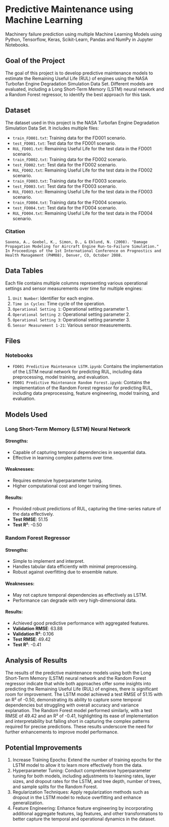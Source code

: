 # Predictive Maintenance using Machine Learning
Machinery failure prediction using multiple Machine Learning Models using Python, Tensorflow, Keras, Scikit-Learn, Pandas and NumPy in Jupyter Notebooks.

## Goal of the Project
The goal of this project is to develop predictive maintenance models to estimate the Remaining Useful Life (RUL) of engines using the NASA Turbofan Engine Degradation Simulation Data Set. Different models are evaluated, including a Long Short-Term Memory (LSTM) neural network and a Random Forest regressor, to identify the best approach for this task.

## Dataset
The dataset used in this project is the NASA Turbofan Engine Degradation Simulation Data Set. It includes multiple files:

- `train_FD001.txt`: Training data for the FD001 scenario.
- `test_FD001.txt`: Test data for the FD001 scenario.
- `RUL_FD001.txt`: Remaining Useful Life for the test data in the FD001 scenario.
- `train_FD002.txt`: Training data for the FD002 scenario.
- `test_FD002.txt`: Test data for the FD002 scenario.
- `RUL_FD002.txt`: Remaining Useful Life for the test data in the FD002 scenario.
- `train_FD003.txt`: Training data for the FD003 scenario.
- `test_FD003.txt`: Test data for the FD003 scenario.
- `RUL_FD003.txt`: Remaining Useful Life for the test data in the FD003 scenario.
- `train_FD004.txt`: Training data for the FD004 scenario.
- `test_FD004.txt`: Test data for the FD004 scenario.
- `RUL_FD004.txt`: Remaining Useful Life for the test data in the FD004 scenario.

### Citation
`Saxena, A., Goebel, K., Simon, D., & Eklund, N. (2008). "Damage Propagation Modeling for Aircraft Engine Run-to-Failure Simulation." In Proceedings of the 1st International Conference on Prognostics and Health Management (PHM08), Denver, CO, October 2008.`

## Data Tables
Each file contains multiple columns representing various operational settings and sensor measurements over time for multiple engines:

1. `Unit Number`: Identifier for each engine.
2. `Time in Cycles`: Time cycle of the operation.
2. `Operational Setting 1`: Operational setting parameter 1.
4. `Operational Setting 2`: Operational setting parameter 2.
5. `Operational Setting 3`: Operational setting parameter 3.
6. `Sensor Measurement 1-21`: Various sensor measurements.

## Files
### Notebooks
- `FD001 Predictive Maintenance LSTM.ipynb`: Contains the implementation of the LSTM neural network for predicting RUL, including data preprocessing, model training, and evaluation.
- `FD001 Predictive Maintenance Random Forest.ipynb`: Contains the implementation of the Random Forest regressor for predicting RUL, including data preprocessing, feature engineering, model training, and evaluation.

## Models Used
### Long Short-Term Memory (LSTM) Neural Network
#### Strengths:
- Capable of capturing temporal dependencies in sequential data.
- Effective in learning complex patterns over time.
#### Weaknesses:
- Requires extensive hyperparameter tuning.
- Higher computational cost and longer training times.
#### Results:
- Provided robust predictions of RUL, capturing the time-series nature of the data effectively.
- **Test RMSE**: 51.15
- **Test R²**: -0.50

### Random Forest Regressor
#### Strengths:
- Simple to implement and interpret.
- Handles tabular data efficiently with minimal preprocessing.
- Robust against overfitting due to ensemble nature.
#### Weaknesses:
- May not capture temporal dependencies as effectively as LSTM.
- Performance can degrade with very high-dimensional data.
#### Results:
- Achieved good predictive performance with aggregated features.
- **Validation RMSE**: 63.88
- **Validation R²**: 0.106
- **Test RMSE**: 49.42
- **Test R²**: -0.41

## Analysis of Results
The results of the predictive maintenance models using both the Long Short-Term Memory (LSTM) neural network and the Random Forest regressor indicate that while both approaches offer some insights into predicting the Remaining Useful Life (RUL) of engines, there is significant room for improvement. The LSTM model achieved a test RMSE of 51.15 with an R² of -0.50, demonstrating its ability to capture some temporal dependencies but struggling with overall accuracy and variance explanation. The Random Forest model performed similarly, with a test RMSE of 49.42 and an R² of -0.41, highlighting its ease of implementation and interpretability but falling short in capturing the complex patterns required for precise predictions. These results underscore the need for further enhancements to improve model performance.

## Potential Improvements
1. Increase Training Epochs: Extend the number of training epochs for the LSTM model to allow it to learn more effectively from the data.
2. Hyperparameter Tuning: Conduct comprehensive hyperparameter tuning for both models, including adjustments to learning rates, layer sizes, and dropout rates for the LSTM, and tree depth, number of trees, and sample splits for the Random Forest.
3. Regularization Techniques: Apply regularization methods such as dropout in the LSTM model to reduce overfitting and enhance generalization.
4. Feature Engineering: Enhance feature engineering by incorporating additional aggregate features, lag features, and other transformations to better capture the temporal and operational dynamics in the dataset.